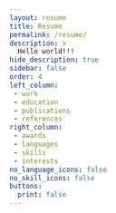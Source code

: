 ```yaml
---
layout: resume
title: Resume
permalink: /resume/
description: >
  Hello world!!!
hide_description: true
sidebar: false
order: 4 
left_column:
 - work
 - education
 - publications
 - references
right_column:
 - awards
 - languages
 - skills
 - interests
no_language_icons: false
no_skill_icons: false
buttons:
  print: false
---
```

